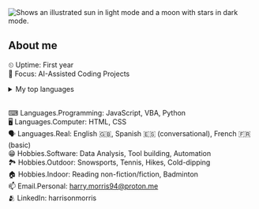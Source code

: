 <picture>
  <source media="(prefers-color-scheme: dark)" srcset="https://user-images.githubusercontent.com/25423296/163456776-7f95b81a-f1ed-45f7-b7ab-8fa810d529fa.png">
  <source media="(prefers-color-scheme: light)" srcset="https://user-images.githubusercontent.com/25423296/163456779-a8556205-d0a5-45e2-ac17-42d089e3c3f8.png">
  <img alt="Shows an illustrated sun in light mode and a moon with stars in dark mode." src="https://user-images.githubusercontent.com/25423296/163456779-a8556205-d0a5-45e2-ac17-42d089e3c3f8.png">
</picture>

## About me
⏲ Uptime: First year  
🧐 Focus: AI-Assisted Coding Projects  

<details>
<summary>My top languages</summary>

| Rank | Languages |
|-----:|-----------|
|     1| JavaScript|
|     2| VBA       |
|     3| Python    |


</details><br/>

⌨ Languages.Programming: JavaScript, VBA, Python  
🖥 Languages.Computer: HTML, CSS  
🗣 Languages.Real: English 🇬🇧, Spanish 🇪🇸 (conversational), French 🇫🇷 (basic)  
😁 Hobbies.Software: Data Analysis, Tool building, Automation  
🏞 Hobbies.Outdoor: Snowsports, Tennis, Hikes, Cold-dipping  
🏠 Hobbies.Indoor: Reading non-fiction/fiction, Badminton  
📫 Email.Personal: harry.morris94@proton.me  
🫂 LinkedIn: harrisonmorris  
<!--
**harrmony/harrmony** is a ✨ _special_ ✨ repository because its `README.md` (this file) appears on your GitHub profile.

-->
